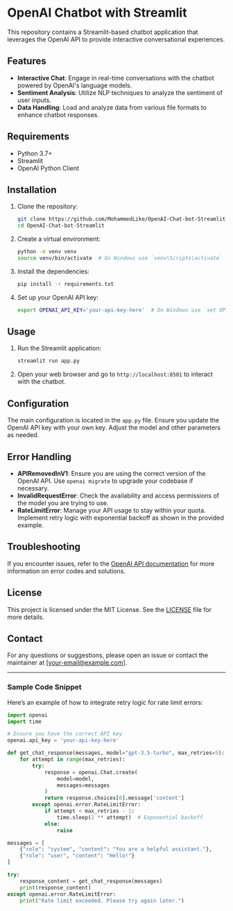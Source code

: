 # OpenAI Chatbot with Streamlit

This repository contains a Streamlit-based chatbot application that leverages the OpenAI API to provide interactive conversational experiences.

## Features

- **Interactive Chat**: Engage in real-time conversations with the chatbot powered by OpenAI's language models.
- **Sentiment Analysis**: Utilize NLP techniques to analyze the sentiment of user inputs.
- **Data Handling**: Load and analyze data from various file formats to enhance chatbot responses.

## Requirements

- Python 3.7+
- Streamlit
- OpenAI Python Client

## Installation

1. Clone the repository:
    ```sh
    git clone https://github.com/MohammedLike/OpenAI-Chat-bot-Streamlit.git
    cd OpenAI-Chat-bot-Streamlit
    ```

2. Create a virtual environment:
    ```sh
    python -m venv venv
    source venv/bin/activate  # On Windows use `venv\Scripts\activate`
    ```

3. Install the dependencies:
    ```sh
    pip install -r requirements.txt
    ```

4. Set up your OpenAI API key:
    ```sh
    export OPENAI_API_KEY='your-api-key-here'  # On Windows use `set OPENAI_API_KEY=your-api-key-here`
    ```

## Usage

1. Run the Streamlit application:
    ```sh
    streamlit run app.py
    ```

2. Open your web browser and go to `http://localhost:8501` to interact with the chatbot.

## Configuration

The main configuration is located in the `app.py` file. Ensure you update the OpenAI API key with your own key. Adjust the model and other parameters as needed.

## Error Handling

- **APIRemovedInV1**: Ensure you are using the correct version of the OpenAI API. Use `openai migrate` to upgrade your codebase if necessary.
- **InvalidRequestError**: Check the availability and access permissions of the model you are trying to use.
- **RateLimitError**: Manage your API usage to stay within your quota. Implement retry logic with exponential backoff as shown in the provided example.

## Troubleshooting

If you encounter issues, refer to the [OpenAI API documentation](https://platform.openai.com/docs/guides) for more information on error codes and solutions.

## License

This project is licensed under the MIT License. See the [LICENSE](LICENSE) file for more details.

## Contact

For any questions or suggestions, please open an issue or contact the maintainer at [your-email@example.com].

---

### Sample Code Snippet

Here’s an example of how to integrate retry logic for rate limit errors:

```python
import openai
import time

# Ensure you have the correct API key
openai.api_key = 'your-api-key-here'

def get_chat_response(messages, model="gpt-3.5-turbo", max_retries=5):
    for attempt in range(max_retries):
        try:
            response = openai.Chat.create(
                model=model,
                messages=messages
            )
            return response.choices[0].message['content']
        except openai.error.RateLimitError:
            if attempt < max_retries - 1:
                time.sleep(2 ** attempt)  # Exponential backoff
            else:
                raise

messages = [
    {"role": "system", "content": "You are a helpful assistant."},
    {"role": "user", "content": "Hello!"}
]

try:
    response_content = get_chat_response(messages)
    print(response_content)
except openai.error.RateLimitError:
    print("Rate limit exceeded. Please try again later.")

